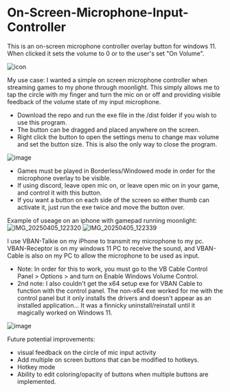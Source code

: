 # On-Screen-Microphone-Input-Controller
This is an on-screen microphone controller overlay button for windows 11. When clicked it sets the volume to 0 or to the user's set "On Volume".

![icon](https://github.com/user-attachments/assets/1cf71ce7-0ea4-4aaf-a393-2a4c47d5f9df)

My use case:
I wanted a simple on screen microphone controller when streaming games to my phone through moonlight. This simply allows me to tap the circle with my finger and turn the mic on or off and providing visible feedback of the volume state of my input microphone. 

- Download the repo and run the exe file in the /dist folder if you wish to use this program.
- The button can be dragged and placed anywhere on the screen.
- Right click the button to open the settings menu to change max volume and set the button size. This is also the only way to close the program.

![image](https://github.com/user-attachments/assets/b7b81d3b-8c06-4b95-86ec-22ca8fa03ffc)

- Games must be played in Borderless/Windowed mode in order for the microphone overlay to be visible.
- If using discord, leave open mic on, or leave open mic on in your game, and control it with this button.
- If you want a button on each side of the screen so either thumb can activate it, just run the exe twice and move the button over.

Example of useage on an iphone with gamepad running moonlight:
![IMG_20250405_122320](https://github.com/user-attachments/assets/ea938592-1cf2-47a9-bfbe-6b524a50c914)
![IMG_20250405_122339](https://github.com/user-attachments/assets/d22c902f-a762-41ae-bafb-9e3797310fe2)


I use VBAN-Talkie on my iPhone to transmit my microphone to my pc. VBAN-Receptor is on my windows 11 PC to receive the sound, and VBAN-Cable is also on my PC to allow the microphone to be used as input. 
- Note: In order for this to work, you must go to the VB Cable Control Panel > Options > and turn on Enable Windows Volume Control.
- 2nd note: I also couldn't get the x64 setup exe for VBAN Cable to function with the control panel. The non-x64 exe worked for me with the control panel but it only installs the drivers and  doesn't appear as an installed application... It was a finnicky uninstall/reinstall until it magically worked on Windows 11.

![image](https://github.com/user-attachments/assets/67aa5c68-4b3a-46bb-bb22-1831efcbfc32)

Future potential improvements:
- visual feedback on the circle of mic input activity
- Add multiple on screen buttons that can be modified to hotkeys.
- Hotkey mode
- Ability to edit coloring/opacity of buttons when multiple buttons are implemented.
